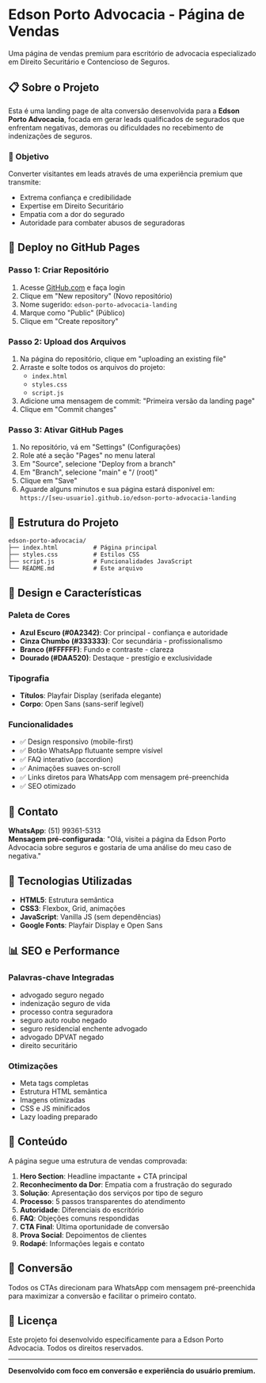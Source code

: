 # Edson Porto Advocacia - Página de Vendas

Uma página de vendas premium para escritório de advocacia especializado em Direito Securitário e Contencioso de Seguros.

## 📋 Sobre o Projeto

Esta é uma landing page de alta conversão desenvolvida para a **Edson Porto Advocacia**, focada em gerar leads qualificados de segurados que enfrentam negativas, demoras ou dificuldades no recebimento de indenizações de seguros.

### 🎯 Objetivo
Converter visitantes em leads através de uma experiência premium que transmite:
- Extrema confiança e credibilidade
- Expertise em Direito Securitário
- Empatia com a dor do segurado
- Autoridade para combater abusos de seguradoras

## 🚀 Deploy no GitHub Pages

### Passo 1: Criar Repositório
1. Acesse [GitHub.com](https://github.com) e faça login
2. Clique em "New repository" (Novo repositório)
3. Nome sugerido: `edson-porto-advocacia-landing`
4. Marque como "Public" (Público)
5. Clique em "Create repository"

### Passo 2: Upload dos Arquivos
1. Na página do repositório, clique em "uploading an existing file"
2. Arraste e solte todos os arquivos do projeto:
   - `index.html`
   - `styles.css`
   - `script.js`
3. Adicione uma mensagem de commit: "Primeira versão da landing page"
4. Clique em "Commit changes"

### Passo 3: Ativar GitHub Pages
1. No repositório, vá em "Settings" (Configurações)
2. Role até a seção "Pages" no menu lateral
3. Em "Source", selecione "Deploy from a branch"
4. Em "Branch", selecione "main" e "/ (root)"
5. Clique em "Save"
6. Aguarde alguns minutos e sua página estará disponível em:
   `https://[seu-usuario].github.io/edson-porto-advocacia-landing`

## 📁 Estrutura do Projeto

```
edson-porto-advocacia/
├── index.html          # Página principal
├── styles.css          # Estilos CSS
├── script.js           # Funcionalidades JavaScript
└── README.md           # Este arquivo
```

## 🎨 Design e Características

### Paleta de Cores
- **Azul Escuro (#0A2342)**: Cor principal - confiança e autoridade
- **Cinza Chumbo (#333333)**: Cor secundária - profissionalismo
- **Branco (#FFFFFF)**: Fundo e contraste - clareza
- **Dourado (#DAA520)**: Destaque - prestígio e exclusividade

### Tipografia
- **Títulos**: Playfair Display (serifada elegante)
- **Corpo**: Open Sans (sans-serif legível)

### Funcionalidades
- ✅ Design responsivo (mobile-first)
- ✅ Botão WhatsApp flutuante sempre visível
- ✅ FAQ interativo (accordion)
- ✅ Animações suaves on-scroll
- ✅ Links diretos para WhatsApp com mensagem pré-preenchida
- ✅ SEO otimizado

## 📱 Contato

**WhatsApp**: (51) 99361-5313  
**Mensagem pré-configurada**: "Olá, visitei a página da Edson Porto Advocacia sobre seguros e gostaria de uma análise do meu caso de negativa."

## 🔧 Tecnologias Utilizadas

- **HTML5**: Estrutura semântica
- **CSS3**: Flexbox, Grid, animações
- **JavaScript**: Vanilla JS (sem dependências)
- **Google Fonts**: Playfair Display e Open Sans

## 📊 SEO e Performance

### Palavras-chave Integradas
- advogado seguro negado
- indenização seguro de vida
- processo contra seguradora
- seguro auto roubo negado
- seguro residencial enchente advogado
- advogado DPVAT negado
- direito securitário

### Otimizações
- Meta tags completas
- Estrutura HTML semântica
- Imagens otimizadas
- CSS e JS minificados
- Lazy loading preparado

## 📝 Conteúdo

A página segue uma estrutura de vendas comprovada:

1. **Hero Section**: Headline impactante + CTA principal
2. **Reconhecimento da Dor**: Empatia com a frustração do segurado
3. **Solução**: Apresentação dos serviços por tipo de seguro
4. **Processo**: 5 passos transparentes do atendimento
5. **Autoridade**: Diferenciais do escritório
6. **FAQ**: Objeções comuns respondidas
7. **CTA Final**: Última oportunidade de conversão
8. **Prova Social**: Depoimentos de clientes
9. **Rodapé**: Informações legais e contato

## 🎯 Conversão

Todos os CTAs direcionam para WhatsApp com mensagem pré-preenchida para maximizar a conversão e facilitar o primeiro contato.

## 📄 Licença

Este projeto foi desenvolvido especificamente para a Edson Porto Advocacia. Todos os direitos reservados.

---

**Desenvolvido com foco em conversão e experiência do usuário premium.**

